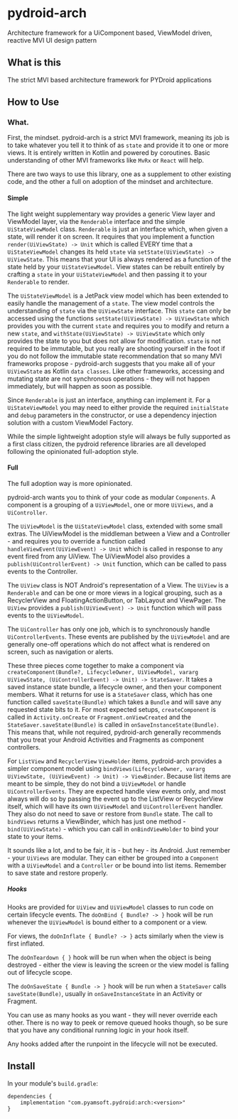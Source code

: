 # pydroid-arch
Architecture framework for a UiComponent based, ViewModel driven, reactive MVI UI design pattern

## What is this

The strict MVI based architecture framework for PYDroid applications

## How to Use

### What.

First, the mindset. pydroid-arch is a strict MVI framework, meaning its job is to take whatever you
tell it to think of as `state` and provide it to one or more views. It is entirely written in Kotlin
and powered by coroutines. Basic understanding of other MVI frameworks like
`MvRx` or `React` will help.

There are two ways to use this library, one as a supplement to other existing code, and the other a
full on adoption of the mindset and architecture.  

#### Simple

The light weight supplementary way provides a generic View layer and ViewModel layer, via the
`Renderable` interface and the simple `UiStateViewModel` class. `Renderable` is just an interface
which, when given a state, will render it on screen. It requires that you implement a function
`render(UiViewState) -> Unit` which is called EVERY time that a `UiStateViewModel` changes its held
`state` via `setState(UiViewState) -> UiViewState`. This means that your UI is always rendered as
a function of the state held by your `UiStateViewModel`. View states can be rebuilt entirely by
crafting a `state` in your `UiStateViewModel` and then passing it to your `Renderable` to render.

The `UiStateViewModel` is a JetPack view model
which has been extended to easily handle the management of a `state`. The view model controls the
understanding of `state` via the `UiViewState` interface. This `state` can only be accessed using
the functions `setState(UiViewState) -> UiViewState` which provides you with the current `state`
and requires you to modify and return a new `state`, and `withState(UiViewState) -> UiViewState`
which only provides the state to you but does not allow for modification.
`state` is not required to be immutable, but you really are shooting yourself in the foot if you
do not follow the immutable state recommendation that so many MVI frameworks propose -
pydroid-arch suggests that you make all of your `UiViewState` as Kotlin `data classes`. Like other
frameworks, accessing and mutating state are not synchronous operations - they will not happen
immediately, but will happen as soon as possible.

Since `Renderable` is just an interface, anything can implement it. For a `UiStateViewModel` you
may need to either provide the required `initialState` and `debug` parameters in the constructor, or
use a dependency injection solution with a custom ViewModel Factory.

While the simple lightweight adoption style will always be fully supported as a first class citizen,
the pydroid reference libraries are all developed following the opinionated full-adoption style.

#### Full

The full adoption way is more opinionated.

pydroid-arch wants you to think of your code as modular `Components`. A component is a grouping of
a `UiViewModel`, one or more `UiViews`, and a `UiController`. 

The `UiViewModel` is the `UiStateViewModel` class, extended with some small extras.
The UiViewModel is the middleman between a View and a Controller - and requires you to override a
function called `handleViewEvent(UiViewEvent) -> Unit` which is called in response to any event
fired from any UiView. The UiViewModel also provides a `publish(UiControllerEvent) -> Unit`
function, which can be called to pass events to the Controller.

The `UiView` class is NOT Android's representation of a View. The `UiView` is a `Renderable` and can
be one or more views in a logical grouping, such as a RecyclerView and FloatingActionButton, or
TabLayout and ViewPager. The `UiView` provides a `publish(UiViewEvent) -> Unit` function which will
pass events to the `UiViewModel`. 

The `UiController` has only one job, which is to synchronously handle `UiControllerEvents`. These
events are published by the `UiViewModel` and are generally one-off operations which do not affect
what is rendered on screen, such as navigation or alerts.

These three pieces come together to make a component via
`createComponent(Bundle?, LifecycleOwner, UiViewModel, vararg UiViewState, (UiControllerEvent) -> Unit) -> StateSaver`.
It takes a saved instance state bundle, a lifecycle owner, and then your component members.
What it returns for use is a `StateSaver` class, which has one function called `saveState(Bundle)`
which takes a `Bundle` and will save any requested state bits to it.
For most expected setups, `createComponent` is called in `Activity.onCreate` or
`Fragment.onViewCreated` and the `StateSaver.saveState(Bundle)` is called in
`onSaveInstanceState(Bundle)`. This means that, while not required, pydroid-arch generally
recommends that you treat your Android Activities and Fragments as component controllers.

For `ListView` and `RecyclerView` `ViewHolder` items, pydroid-arch provides a simpler component
model using `bindViews(LifecycleOwner, vararg UiViewState, (UiViewEvent) -> Unit) -> ViewBinder`.
Because list items are meant to be simple, they do not bind a `UiViewModel` or
handle `UiControllerEvents`. They are expected handle view events only, and most always will do so
by passing the event up to the ListView or RecyclerView itself, which will have its own
`UiViewModel` and `UiControllerEvent` handler. They also do not need to save or restore from
`Bundle` state. The call to `bindViews` returns a ViewBinder, which has just one
method - `bind(UiViewState)` - which you can call in `onBindViewHolder` to bind your state
to your items.

It sounds like a lot, and to be fair, it is - but hey - its Android. Just remember - your
`UiViews` are modular. They can either be grouped into a `Component` with a `UiViewModel`
and a `Controller` or be bound into list items. Remember to save state and restore properly.

##### Hooks

Hooks are provided for `UiView` and `UiViewModel` classes to run code on certain
lifecycle events. The `doOnBind { Bundle? -> }` hook will be run whenever the `UiViewModel` is
bound either to a component or a view.

For views, the `doOnInflate { Bundle? -> }` acts similarly when the view is first inflated.

The `doOnTeardown { }` hook will be run when when the object is being destroyed - either the view is
leaving the screen or the view model is falling out of lifecycle scope.

The `doOnSaveState { Bundle -> }` hook will be run when a `StateSaver` calls
`saveState(Bundle)`, usually in `onSaveInstanceState` in an Activity or Fragment.

You can use as many hooks as you want - they will never override each other.
There is no way to peek or remove queued hooks though, so be sure that you have any conditional
running logic in your hook itself.

Any hooks added after the runpoint in the lifecycle will not be executed.

## Install

In your module's `build.gradle`:
```
dependencies {
    implementation "com.pyamsoft.pydroid:arch:<version>"
}
```
